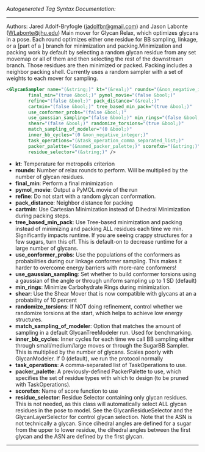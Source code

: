 <!-- THIS IS AN AUTOGENERATED FILE: Don't edit it directly, instead change the schema definition in the code itself. -->

_Autogenerated Tag Syntax Documentation:_

---
Authors: Jared Adolf-Bryfogle (jadolfbr@gmail.com) and Jason Labonte (WLabonte@jhu.edu)
Main mover for Glycan Relax, which optimizes glycans in a pose. Each round optimizes either one residue for BB sampling, linkage, or a [part of a ] branch for minimization and packing.Minimization and packing work by default by selecting a random glycan residue from any set movemap or all of them and then selecting the rest of the downstream branch.  Those residues are then minimized or packed.  Packing includes a neighbor packing shell. Currently uses a random sampler with a set of weights to each mover for sampling.

```xml
<GlycanSampler name="(&string;)" kt="(&real;)" rounds="(&non_negative_integer;)"
        final_min="(true &bool;)" pymol_movie="(false &bool;)"
        refine="(false &bool;)" pack_distance="(&real;)"
        cartmin="(false &bool;)" tree_based_min_pack="(true &bool;)"
        use_conformer_probs="(false &bool;)"
        use_gaussian_sampling="(false &bool;)" min_rings="(false &bool;)"
        shear="(false &bool;)" randomize_torsions="(true &bool;)"
        match_sampling_of_modeler="(0 &bool;)"
        inner_bb_cycles="(0 &non_negative_integer;)"
        task_operations="(&task_operation_comma_separated_list;)"
        packer_palette="(&named_packer_palette;)" scorefxn="(&string;)"
        residue_selector="(&string;)" />
```

-   **kt**: Temperature for metropolis criterion
-   **rounds**: Number of relax rounds to perform.  Will be multiplied by the number of glycan residues.
-   **final_min**: Perform a final minimization
-   **pymol_movie**: Output a PyMOL movie of the run
-   **refine**: Do not start with a random glycan conformation.
-   **pack_distance**: Neighbor distance for packing
-   **cartmin**: Use Cartesian Minimization instead of Dihedral Minimization during packing steps.
-   **tree_based_min_pack**: Use Tree-based minimization and packing instead of minimizing and packing ALL residues each time we min.  Significantly impacts runtime.  If you are seeing crappy structures for a few sugars, turn this off.  This is default-on to decrease runtime for a large number of glycans.
-   **use_conformer_probs**: Use the populations of the conformers as probabilities during our linkage conformer sampling.  This makes it harder to overcome energy barriers with more-rare conformers!
-   **use_gaussian_sampling**: Set whether to build conformer torsions using a gaussian of the angle or through uniform sampling up to 1 SD (default)
-   **min_rings**: Minimize Carbohydrate Rings during minimization.
-   **shear**: Use the Shear Mover that is now compatible with glycans at an a probability of 10 percent
-   **randomize_torsions**: If NOT doing refinement, control whether we randomize torsions at the start, which helps to achieve low energy structures.
-   **match_sampling_of_modeler**: Option that matches the amount of sampling in a default GlycanTreeModeler run.  Used for benchmarking.
-   **inner_bb_cycles**: Inner cycles for each time we call BB sampling either through small/medium/large moves or through the SugarBB Sampler.  This is multiplied by the number of glycans.  Scales poorly with GlycanModeler.  If 0 (default), we run the protocol normally
-   **task_operations**: A comma-separated list of TaskOperations to use.
-   **packer_palette**: A previously-defined PackerPalette to use, which specifies the set of residue types with which to design (to be pruned with TaskOperations).
-   **scorefxn**: Name of score function to use
-   **residue_selector**: Residue Selector containing only glycan residues.  This is not needed, as this class will automatically select ALL glycan residues in the pose to model.  See the GlycanResidueSelector and the GlycanLayerSelector for control glycan selection.  Note that the ASN is not technically a glycan.  Since dihedral angles are defined for a sugar from the upper to lower residue, the dihedral angles between the first glycan and the ASN are defined by the first glycan.

---

